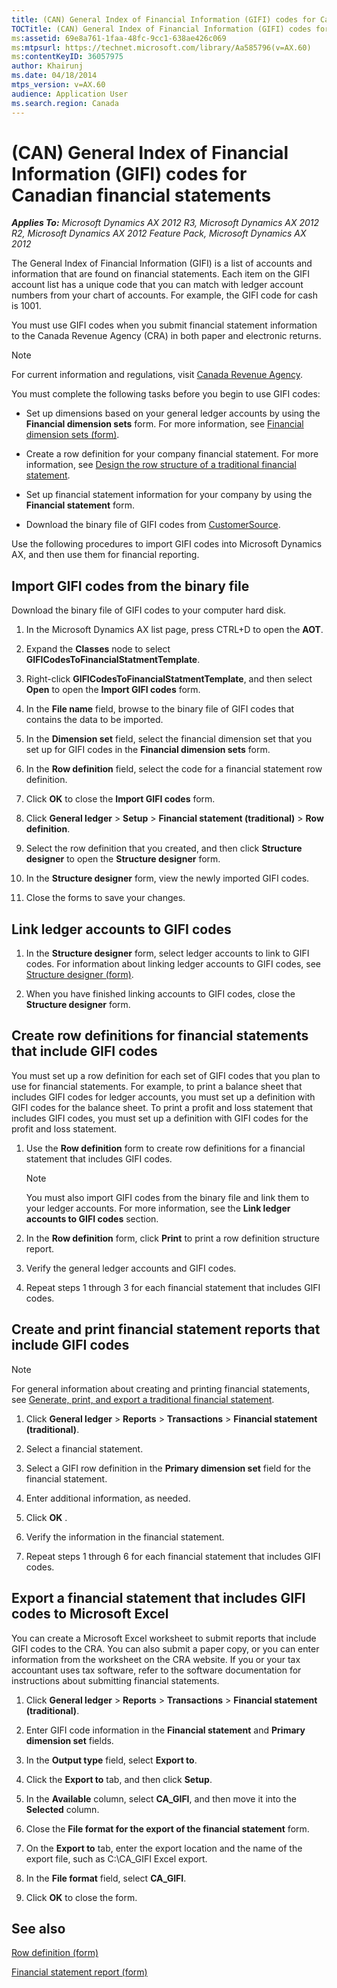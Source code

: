 ```yaml
---
title: (CAN) General Index of Financial Information (GIFI) codes for Canadian financial statements
TOCTitle: (CAN) General Index of Financial Information (GIFI) codes for Canadian financial statements
ms:assetid: 69e8a761-1faa-48fc-9cc1-638ae426c069
ms:mtpsurl: https://technet.microsoft.com/library/Aa585796(v=AX.60)
ms:contentKeyID: 36057975
author: Khairunj
ms.date: 04/18/2014
mtps_version: v=AX.60
audience: Application User
ms.search.region: Canada
---
```


# (CAN) General Index of Financial Information (GIFI) codes for Canadian financial statements 


_**Applies To:** Microsoft Dynamics AX 2012 R3, Microsoft Dynamics AX 2012 R2, Microsoft Dynamics AX 2012 Feature Pack, Microsoft Dynamics AX 2012_

The General Index of Financial Information (GIFI) is a list of accounts and information that are found on financial statements. Each item on the GIFI account list has a unique code that you can match with ledger account numbers from your chart of accounts. For example, the GIFI code for cash is 1001.

You must use GIFI codes when you submit financial statement information to the Canada Revenue Agency (CRA) in both paper and electronic returns.


> [!NOTE]
> <P>For current information and regulations, visit <A href="http://www.cra-arc.gc.ca/menu-eng.html">Canada Revenue Agency</A>.</P>



You must complete the following tasks before you begin to use GIFI codes:

  - Set up dimensions based on your general ledger accounts by using the **Financial dimension sets** form. For more information, see [Financial dimension sets (form)](https://technet.microsoft.com/library/aa597282\(v=ax.60\)).

  - Create a row definition for your company financial statement. For more information, see [Design the row structure of a traditional financial statement](design-the-row-structure-of-a-traditional-financial-statement.md).

  - Set up financial statement information for your company by using the **Financial statement** form.

  - Download the binary file of GIFI codes from [CustomerSource](https://go.microsoft.com/fwlink/?linkid=84597).

Use the following procedures to import GIFI codes into Microsoft Dynamics AX, and then use them for financial reporting.

## Import GIFI codes from the binary file

Download the binary file of GIFI codes to your computer hard disk.

1.  In the Microsoft Dynamics AX list page, press CTRL+D to open the **AOT**.

2.  Expand the **Classes** node to select **GIFICodesToFinancialStatmentTemplate**.

3.  Right-click **GIFICodesToFinancialStatmentTemplate**, and then select **Open** to open the **Import GIFI codes** form.

4.  In the **File name** field, browse to the binary file of GIFI codes that contains the data to be imported.

5.  In the **Dimension set** field, select the financial dimension set that you set up for GIFI codes in the **Financial dimension sets** form.

6.  In the **Row definition** field, select the code for a financial statement row definition.

7.  Click **OK** to close the **Import GIFI codes** form.

8.  Click **General ledger** \> **Setup** \> **Financial statement (traditional)** \> **Row definition**.

9.  Select the row definition that you created, and then click **Structure designer** to open the **Structure designer** form.

10. In the **Structure designer** form, view the newly imported GIFI codes.

11. Close the forms to save your changes.

## Link ledger accounts to GIFI codes

1.  In the **Structure designer** form, select ledger accounts to link to GIFI codes. For information about linking ledger accounts to GIFI codes, see [Structure designer (form)](https://technet.microsoft.com/library/aa552297\(v=ax.60\)).

2.  When you have finished linking accounts to GIFI codes, close the **Structure designer** form.

## Create row definitions for financial statements that include GIFI codes

You must set up a row definition for each set of GIFI codes that you plan to use for financial statements. For example, to print a balance sheet that includes GIFI codes for ledger accounts, you must set up a definition with GIFI codes for the balance sheet. To print a profit and loss statement that includes GIFI codes, you must set up a definition with GIFI codes for the profit and loss statement.

1.  Use the **Row definition** form to create row definitions for a financial statement that includes GIFI codes.
    

    > [!NOTE]
    > <P>You must also import GIFI codes from the binary file and link them to your ledger accounts. For more information, see the <STRONG>Link ledger accounts to GIFI codes</STRONG> section.</P>



2.  In the **Row definition** form, click **Print** to print a row definition structure report.

3.  Verify the general ledger accounts and GIFI codes.

4.  Repeat steps 1 through 3 for each financial statement that includes GIFI codes.

## Create and print financial statement reports that include GIFI codes


> [!NOTE]
> <P>For general information about creating and printing financial statements, see <A href="generate-print-and-export-a-traditional-financial-statement.md">Generate, print, and export a traditional financial statement</A>.</P>



1.  Click **General ledger** \> **Reports** \> **Transactions** \> **Financial statement (traditional)**.

2.  Select a financial statement.

3.  Select a GIFI row definition in the **Primary dimension set** field for the financial statement.

4.  Enter additional information, as needed.

5.  Click **OK** .

6.  Verify the information in the financial statement.

7.  Repeat steps 1 through 6 for each financial statement that includes GIFI codes.

## Export a financial statement that includes GIFI codes to Microsoft Excel

You can create a Microsoft Excel worksheet to submit reports that include GIFI codes to the CRA. You can also submit a paper copy, or you can enter information from the worksheet on the CRA website. If you or your tax accountant uses tax software, refer to the software documentation for instructions about submitting financial statements.

1.  Click **General ledger** \> **Reports** \> **Transactions** \> **Financial statement (traditional)**.

2.  Enter GIFI code information in the **Financial statement** and **Primary dimension set** fields.

3.  In the **Output type** field, select **Export to**.

4.  Click the **Export to** tab, and then click **Setup**.

5.  In the **Available** column, select **CA\_GIFI**, and then move it into the **Selected** column.

6.  Close the **File format for the export of the financial statement** form.

7.  On the **Export to** tab, enter the export location and the name of the export file, such as C:\\CA\_GIFI Excel export.

8.  In the **File format** field, select **CA\_GIFI**.

9.  Click **OK** to close the form.

## See also

[Row definition (form)](https://technet.microsoft.com/library/aa557429\(v=ax.60\))

[Financial statement report (form)](https://technet.microsoft.com/library/aa585230\(v=ax.60\))

  


